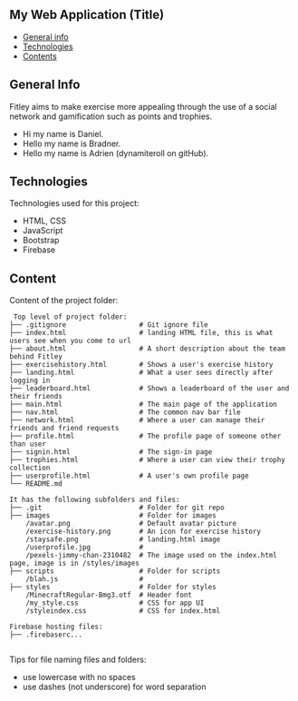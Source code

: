 ## My Web Application (Title)

* [General info](#general-info)
* [Technologies](#technologies)
* [Contents](#content)

## General Info
Fitley aims to make exercise more appealing through the use of a social network
and gamification such as points and trophies.

* Hi my name is Daniel.
* Hello my name is Bradner.
* Hello my name is Adrien (dynamiteroll on gitHub).

## Technologies
Technologies used for this project:
* HTML, CSS
* JavaScript
* Bootstrap
* Firebase

## Content
Content of the project folder:

```
 Top level of project folder: 
├── .gitignore                  # Git ignore file
├── index.html                  # landing HTML file, this is what users see when you come to url
├── about.html                  # A short description about the team behind Fitley
├── exercisehistory.html        # Shows a user's exercise history
├── landing.html                # What a user sees directly after logging in
├── leaderboard.html            # Shows a leaderboard of the user and their friends
├── main.html                   # The main page of the application
├── nav.html                    # The common nav bar file
├── network.html                # Where a user can manage their friends and friend requests
├── profile.html                # The profile page of someone other than user
├── signin.html                 # The sign-in page
├── trophies.html               # Where a user can view their trophy collection
├── userprofile.html            # A user's own profile page
└── README.md

It has the following subfolders and files:
├── .git                        # Folder for git repo
├── images                      # Folder for images
    /avatar.png                 # Default avatar picture
    /exercise-history.png       # An icon for exercise history
    /staysafe.png               # landing.html image
    /userprofile.jpg            #
    /pexels-jimmy-chan-2310482  # The image used on the index.html page, image is in /styles/images
├── scripts                     # Folder for scripts
    /blah.js                    # 
├── styles                      # Folder for styles
    /MinecraftRegular-Bmg3.otf  # Header font
    /my_style.css               # CSS for app UI
    /styleindex.css             # CSS for index.html

Firebase hosting files: 
├── .firebaserc...


```

Tips for file naming files and folders:
* use lowercase with no spaces
* use dashes (not underscore) for word separation

